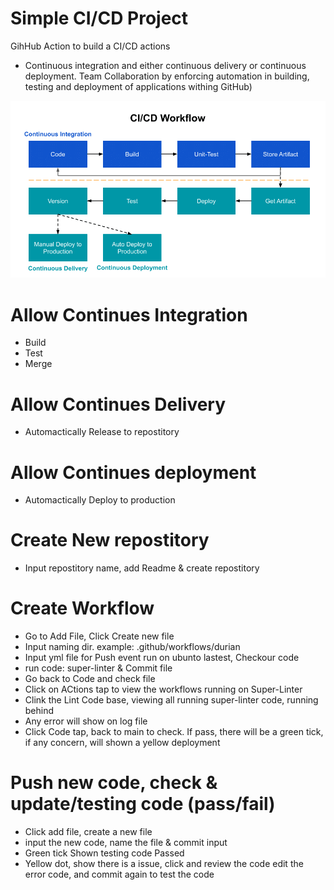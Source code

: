 # Simple CI/CD Project


GihHub Action to build a CI/CD actions
* Continuous integration and either continuous delivery or continuous deployment. Team Collaboration by enforcing automation in building, testing and deployment of applications withing GitHub)



![CI_CD_worflow](CI_CD_worflow.png)



# Allow Continues Integration 

* Build 
* Test
* Merge

# Allow Continues Delivery

* Automactically Release to repostitory 

# Allow Continues deployment 

* Automactically Deploy to production

# Create New repostitory

* Input repostitory name, add Readme & create repostitory

# Create Workflow

* Go to Add File, Click Create new file
* Input  naming dir. example:  .github/workflows/durian
* Input yml file for Push event run on ubunto lastest, Checkour code
* run code: super-linter & Commit file
* Go back to Code and check file 
* Click on ACtions tap to view the workflows running on Super-Linter
* Clink the Lint Code base, viewing all running super-linter code, running behind
* Any error will show on log file
* Click Code tap, back to main to check. If pass, there will be a green tick, if any concern, will shown a yellow deployment

# Push new code, check & update/testing code (pass/fail)

* Click add file, create a new file
* input the new code, name the file & commit input
* Green tick Shown testing code Passed
* Yellow dot, show there is a issue, click and review the code edit the error code, and commit again to test the code


